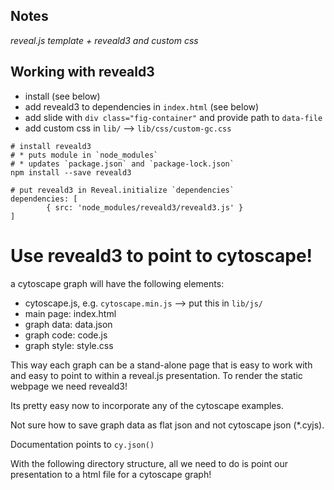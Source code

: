## Notes
_reveal.js template + reveald3 and custom css_

## Working with reveald3
* install (see below)
* add reveald3 to dependencies in `index.html` (see below)
* add slide with `div class="fig-container"` and provide path to `data-file`
* add custom css in `lib/` --> `lib/css/custom-gc.css`

```
# install reveald3 
# * puts module in `node_modules`
# * updates `package.json` and `package-lock.json` 
npm install --save reveald3

# put reveald3 in Reveal.initialize `dependencies`
dependencies: [
		{ src: 'node_modules/reveald3/reveald3.js' }
]

```

# Use reveald3 to point to cytoscape!
a cytoscape graph will have the following elements:
* cytoscape.js, e.g. `cytoscape.min.js` --> put this in `lib/js/`
* main page: index.html
* graph data: data.json
* graph code: code.js
* graph style: style.css

This way each graph can be a stand-alone page that is easy to work with and easy
to point to within a reveal.js presentation. To render the static webpage we
need reveald3!

Its pretty easy now to incorporate any of the cytoscape examples. 

Not sure how to save graph data as flat json and not cytoscape json (*.cyjs). 

Documentation points to `cy.json()`

With the following directory structure, all we need to do is point our
presentation to a html file for a cytoscape graph!
